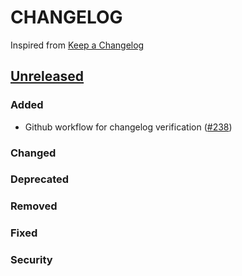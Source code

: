 # CHANGELOG
Inspired from [Keep a Changelog](https://keepachangelog.com/en/1.0.0/)

## [Unreleased]
### Added
- Github workflow for changelog verification ([#238](https://github.com/opensearch-project/opensearch-java/pull/238))

### Changed

### Deprecated

### Removed

### Fixed

### Security


[Unreleased]: https://github.com/opensearch-project/opensearch-java/compare/2.0...HEAD